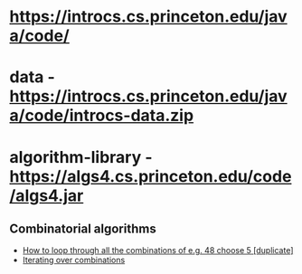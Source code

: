 # https://introcs.cs.princeton.edu/java/code/
# data - https://introcs.cs.princeton.edu/java/code/introcs-data.zip
# algorithm-library - https://algs4.cs.princeton.edu/code/algs4.jar

## Combinatorial algorithms
* [How to loop through all the combinations of e.g. 48 choose 5 [duplicate]](https://stackoverflow.com/questions/8375452/how-to-loop-through-all-the-combinations-of-e-g-48-choose-5)
* [Iterating over combinations](https://codereview.stackexchange.com/questions/211783/iterating-over-combinations)